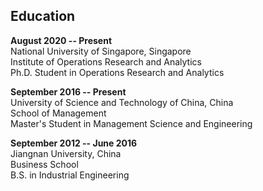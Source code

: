 ## Education

**August 2020 -- Present**  
National University of Singapore, Singapore  
Institute of Operations Research and Analytics  
Ph.D. Student in Operations Research and Analytics
                   
**September 2016 -- Present**    
University of Science and Technology of China, China  
School of Management  
Master's Student in Management Science and Engineering
                   
**September 2012 -- June 2016**       
Jiangnan University, China  
Business School  
B.S. in Industrial Engineering